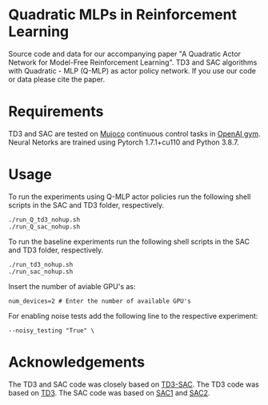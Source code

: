 # Quadratic MLPs in Reinforcement Learning

Source code and data for our accompanying paper "A  Quadratic  Actor  Network  for  Model-Free  Reinforcement  Learning". 
TD3 and SAC algorithms with Quadratic - MLP (Q-MLP) as  actor policy network.  If you use our code or data please cite the paper.

# Requirements
TD3 and SAC are tested on [Mujoco](http://www.mujoco.org/) continuous control tasks in [OpenAI gym](https://gym.openai.com/). 
Neural Netorks are trained using Pytorch 1.7.1+cu110 and Python 3.8.7.



# Usage
To run the experiments using Q-MLP actor policies run the following shell scripts in the SAC and TD3 folder, respectively.
```
./run_Q_td3_nohup.sh
./run_Q_sac_nohup.sh
```
To run the baseline experiments run the following shell scripts in the SAC and TD3 folder, respectively.
```
./run_td3_nohup.sh
./run_sac_nohup.sh
```
Insert the number of aviable GPU's as:
```
num_devices=2 # Enter the number of available GPU's
```
For enabling noise tests add the following line to the respective experiment:
```
--noisy_testing "True" \
```


# Acknowledgements
The TD3 and SAC code was closely based on [TD3-SAC](https://github.com/honghaow/FORK).
The TD3 code was based on [TD3](https://github.com/sfujim/TD3).
The SAC code was based on [SAC1](https://github.com/denisyarats/pytorch_sac) and [SAC2](https://github.com/vitchyr/rlkit).
